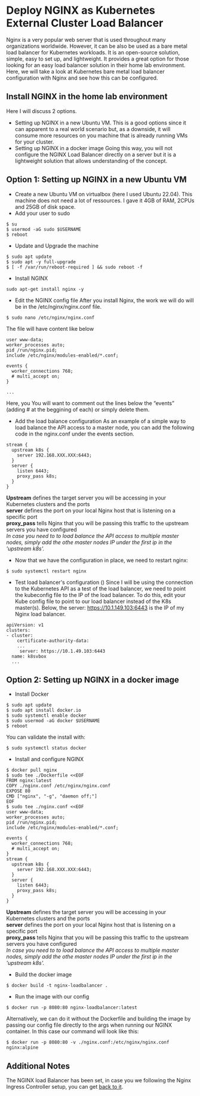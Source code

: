 # Deploy NGINX as Kubernetes External Cluster Load Balancer

Nginx is a very popular web server that is used throughout many organizations worldwide. However, it can be also be used as a bare metal load balancer for Kubernetes workloads. It is an open-source solution, simple, easy to set up, and lightweight. It provides a great option for those looking for an easy load balancer solution in their home lab environment. Here, we will take a look at Kubernetes bare metal load balancer configuration with Nginx and see how this can be configured.

## Install NGINX in the home lab environment
Here I will discuss 2 options.
* Setting up NGINX in a new Ubuntu VM.
This is a good options since it can apparent to a real world scenario but, as a downside, it will consume more resources on you machine that is already running VMs for your cluster.
* Setting up NGINX in a docker image
Going this way, you will not configure the NGINX Load Balancer directly on a server but it is a lightweight solution that allows understanding of the concept.

## Option 1: Setting up NGINX in a new Ubuntu VM
* Create a new Ubuntu VM on virtualbox (here I used Ubuntu 22.04).
This machine does not need a lot of ressources. I gave it 4GB of RAM, 2CPUs and 25GB of disk space.
* Add your user to sudo
```
$ su
$ usermod -aG sudo $USERNAME
$ reboot
```
* Update and Upgrade the machine
```
$ sudo apt update
$ sudo apt -y full-upgrade
$ [ -f /var/run/reboot-required ] && sudo reboot -f
```
* Install NGINX
```
sudo apt-get install nginx -y
```
* Edit the NGINX config file
After you install Nginx, the work we will do will be in the /etc/nginx/nginx.conf file.
```
$ sudo nano /etc/nginx/nginx.conf
```
The file will have content like below
```
user www-data;
worker_processes auto;
pid /run/nginx.pid;
include /etc/nginx/modules-enabled/*.conf;

events {
  worker_connections 768;
  # multi_accept on;
}

...
```
Here, you You will want to comment out the lines below the “events” (adding # at the beggining of each) or simply delete them.
* Add the load balance configuration
As an example of a simple way to load balance the API access to a master node, you can add the following code in the nginx.conf under the events section.
```
stream { 
  upstream k8s { 
    server 192.168.XXX.XXX:6443; 
  } 
  server { 
    listen 6443; 
    proxy_pass k8s; 
  } 
}
```
**Upstream** defines the target server you will be accessing in your Kubernetes clusters and the ports</br>
**server** defines the port on your local Nginx host that is listening on a specific port<br/>
**proxy_pass** tells Nginx that you will be passing this traffic to the upstream servers you have configured<br/>
*In case you need to to load balance the API access to multiple master nodes, simply add the othe master nodes IP under the first ip in the 'upstream k8s'.*
* Now that we have the configuration in place, we need to restart nginx:
```
$ sudo systemctl restart nginx
```
* Test load balancer's configuration ()
Since I will be using the connection to the Kubernetes API as a test of the load balancer, we need to point the kubeconfig file to the IP of the load balancer. To do this, edit your Kube config file to point to our load balancer instead of the K8s master(s). Below, the server: https://10.1.149.103:6443 is the IP of my Nginx load balancer. 
```
apiVersion: v1
clusters:
- cluster:
    certificate-authority-data: 
    ...
     server: https://10.1.49.103:6443
  name: k8svbox
  ...
```

## Option 2: Setting up NGINX in a docker image  
* Install Docker
```
$ sudo apt update
$ sudo apt install docker.io
$ sudo systemctl enable docker
$ sudo usermod -aG docker $USERNAME
$ reboot
```
You can validate the install with:
```
$ sudo systemctl status docker
```
* Install and configure NGINX
```
$ docker pull nginx
$ sudo tee ./Dockerfile <<EOF
FROM nginx:latest
COPY ./nginx.conf /etc/nginx/nginx.conf
EXPOSE 80
CMD ["nginx", "-g", "daemon off;"]
EOF
$ sudo tee ./nginx.conf <<EOF
user www-data;
worker_processes auto;
pid /run/nginx.pid;
include /etc/nginx/modules-enabled/*.conf;

events {
  worker_connections 768;
  # multi_accept on;
}
stream { 
  upstream k8s { 
    server 192.168.XXX.XXX:6443; 
  } 
  server { 
    listen 6443; 
    proxy_pass k8s; 
  } 
}
```
**Upstream** defines the target server you will be accessing in your Kubernetes clusters and the ports</br>
**server** defines the port on your local Nginx host that is listening on a specific port<br/>
**proxy_pass** tells Nginx that you will be passing this traffic to the upstream servers you have configured<br/>
*In case you need to to load balance the API access to multiple master nodes, simply add the othe master nodes IP under the first ip in the 'upstream k8s'.*
* Build the docker image
```
$ docker build -t nginx-loadbalancer .
```
* Run the image with our config
```
$ docker run -p 8080:80 nginx-loadbalancer:latest
```
Alternatively, we can do it without the Dockerfile and building the image by passing our config file directly to the args when running our NGINX container. In this case our command will look like this:
```
$ docker run -p 8080:80 -v ./nginx.conf:/etc/nginx/nginx.conf nginx:alpine
```

## Additional Notes
The NGINX load Balancer has been set, in case you we following the Nginx Ingress Controller setup, you can get [back to it](https://github.com/hereishd/K8S-From-Scratch/tree/main/Nginx-Ingress-Controller).